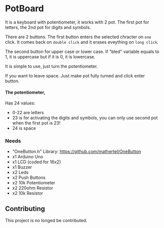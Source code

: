 # PotBoard
It is a keyboard with potentiometer, it works with 2 pot. The first pot for letters, the 2nd pot for digits and symbols.

There are 2 buttons. The first button enters the selected chracter on `one` click. It comes back on `double click` and it erases eveything on `long click`.

The second button for upper case or lower case. If "bled" variable equals to 1, it is uppercase but if it is 0, it is lowercase.

It is simple to use, just turn the potentiometer.

If you want to leave space. Just make pot fully turned and click enter button.

#### The potentiometer,
Has 24 values:
- 0-22 are letters
- 23 is for activating the digits and symbols, you can only use second pot when the first pot is 23!
- 24 is space

### Needs
- "OneButton.h" Library: https://github.com/mathertel/OneButton
- x1 Arduino Uno
- x1 LCD (coded for 16x2)
- x1 Buzzer
- x2 Leds
- x2 Push Buttons
- x2 10k Potentiometer
- x2 220ohm Resistor
- x2 10k Resistor

## Contributing
This project is no longed be contributed.

